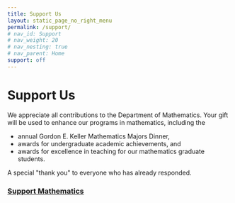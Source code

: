 ```yaml
---
title: Support Us
layout: static_page_no_right_menu
permalink: /support/
# nav_id: Support
# nav_weight: 20
# nav_nesting: true
# nav_parent: Home
support: off
---
```



# Support Us

We appreciate all contributions to the Department of Mathematics. Your gift will be used to enhance our programs in mathematics, including the

- annual Gordon E. Keller Mathematics Majors Dinner,
- awards for undergraduate academic achievements, and
- awards for excellence in teaching for our mathematics graduate students.

A special "thank you" to everyone who has already responded.

<h3 class="mt-5"><a href="http://giving.virginia.edu/mathematics">Support Mathematics</a></h3>
